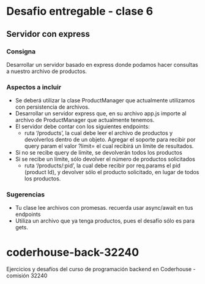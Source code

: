 # Desafio entregable - clase 6

## Servidor con express

### Consigna

Desarrollar un servidor basado en express donde podamos hacer consultas a nuestro archivo de productos.

### Aspectos a incluir

- Se deberá utilizar la clase ProductManager que actualmente utilizamos con persistencia de archivos.
- Desarrollar un servidor express que, en su archivo app.js importe al archivo de ProductManager que actualmente tenemos.
- El servidor debe contar con los siguientes endpoints:
  - ruta ‘/products’, la cual debe leer el archivo de productos y devolverlos dentro de un objeto. Agregar el soporte para recibir por query param el valor ?limit= el cual recibirá un límite de resultados.
- Si no se recibe query de límite, se devolverán todos los productos
- Si se recibe un límite, sólo devolver el número de productos solicitados
  - ruta ‘/products/:pid’, la cual debe recibir por req.params el pid (product Id), y devolver sólo el producto solicitado, en lugar de todos los productos.

### Sugerencias

- Tu clase lee archivos con promesas. recuerda usar async/await en tus endpoints
- Utiliza un archivo que ya tenga productos, pues el desafío sólo es para gets.

# coderhouse-back-32240

Ejercicios y desafíos del curso de programación backend en Coderhouse - comisión 32240
